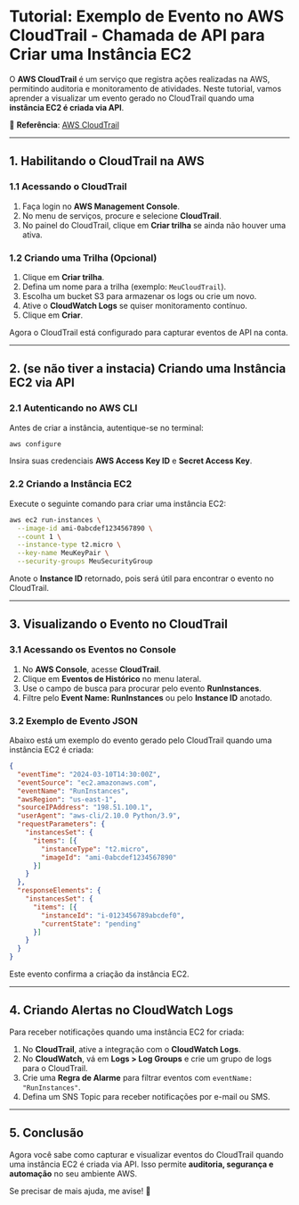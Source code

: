 # **Tutorial: Exemplo de Evento no AWS CloudTrail - Chamada de API para Criar uma Instância EC2**

O **AWS CloudTrail** é um serviço que registra ações realizadas na AWS, permitindo auditoria e monitoramento de atividades. Neste tutorial, vamos aprender a visualizar um evento gerado no CloudTrail quando uma **instância EC2 é criada via API**.

🔗 **Referência**: [AWS CloudTrail](http://meuservidor:3000/about)

---

## **1. Habilitando o CloudTrail na AWS**
### **1.1 Acessando o CloudTrail**
1. Faça login no **AWS Management Console**.
2. No menu de serviços, procure e selecione **CloudTrail**.
3. No painel do CloudTrail, clique em **Criar trilha** se ainda não houver uma ativa.

### **1.2 Criando uma Trilha (Opcional)**
1. Clique em **Criar trilha**.
2. Defina um nome para a trilha (exemplo: `MeuCloudTrail`).
3. Escolha um bucket S3 para armazenar os logs ou crie um novo.
4. Ative o **CloudWatch Logs** se quiser monitoramento contínuo.
5. Clique em **Criar**.

Agora o CloudTrail está configurado para capturar eventos de API na conta.

---

## **2. (se não tiver a instacia) Criando uma Instância EC2 via API**
### **2.1 Autenticando no AWS CLI**
Antes de criar a instância, autentique-se no terminal:
```sh
aws configure
```
Insira suas credenciais **AWS Access Key ID** e **Secret Access Key**.

### **2.2 Criando a Instância EC2**
Execute o seguinte comando para criar uma instância EC2:
```sh
aws ec2 run-instances \
  --image-id ami-0abcdef1234567890 \
  --count 1 \
  --instance-type t2.micro \
  --key-name MeuKeyPair \
  --security-groups MeuSecurityGroup
```
Anote o **Instance ID** retornado, pois será útil para encontrar o evento no CloudTrail.

---

## **3. Visualizando o Evento no CloudTrail**
### **3.1 Acessando os Eventos no Console**
1. No **AWS Console**, acesse **CloudTrail**.
2. Clique em **Eventos de Histórico** no menu lateral.
3. Use o campo de busca para procurar pelo evento **RunInstances**.
4. Filtre pelo **Event Name: RunInstances** ou pelo **Instance ID** anotado.

### **3.2 Exemplo de Evento JSON**
Abaixo está um exemplo do evento gerado pelo CloudTrail quando uma instância EC2 é criada:
```json
{
  "eventTime": "2024-03-10T14:30:00Z",
  "eventSource": "ec2.amazonaws.com",
  "eventName": "RunInstances",
  "awsRegion": "us-east-1",
  "sourceIPAddress": "198.51.100.1",
  "userAgent": "aws-cli/2.10.0 Python/3.9",
  "requestParameters": {
    "instancesSet": {
      "items": [{
        "instanceType": "t2.micro",
        "imageId": "ami-0abcdef1234567890"
      }]
    }
  },
  "responseElements": {
    "instancesSet": {
      "items": [{
        "instanceId": "i-0123456789abcdef0",
        "currentState": "pending"
      }]
    }
  }
}
```
Este evento confirma a criação da instância EC2.

---

## **4. Criando Alertas no CloudWatch Logs**
Para receber notificações quando uma instância EC2 for criada:
1. No **CloudTrail**, ative a integração com o **CloudWatch Logs**.
2. No **CloudWatch**, vá em **Logs > Log Groups** e crie um grupo de logs para o CloudTrail.
3. Crie uma **Regra de Alarme** para filtrar eventos com `eventName: "RunInstances"`.
4. Defina um SNS Topic para receber notificações por e-mail ou SMS.

---

## **5. Conclusão**
Agora você sabe como capturar e visualizar eventos do CloudTrail quando uma instância EC2 é criada via API. Isso permite **auditoria, segurança e automação** no seu ambiente AWS.

Se precisar de mais ajuda, me avise! 🚀


